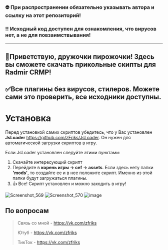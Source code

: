### ⛔️ При распространении обязательно указывать автора и ссылку на этот репозиторий! 
### ‼️ Исходный код доступен для ознакомления, что вирусов нет, а не для повзаимствывания!
___

## 👋Приветствую, дружочки пирожочки! Здесь вы сможете скачать прикольные скипты для Radmir CRMP!  
## ✅Все плагины без вирусов, стилеров. Можете сами это проверить, все исходники доступны.

# Установка
Перед установкой самих скриптов убедитесь, что у Вас установлен __JsLoader__ https://github.com/zFriks/JsLoader. Он нужен для автоматической загрузки скриптов в игру.

Если JsLoader установлен следуйте этими пунктами:
1) Скачайте интересующий скрипт
2) Перейдите в __корень игры -> cef -> assets__. Если здесь нету папки __'mods'__, то создайте ее и в нее положите скрипт. Именно из этой папки будут загружаться плагины.
3) 👍 Все! Скрипт установлен и можно заходить в игру!

![Screenshot_569](https://user-images.githubusercontent.com/68365842/145969755-f6b3466c-c663-41ef-9e7d-e70033d38a1a.png)
![Screenshot_570](https://user-images.githubusercontent.com/68365842/145969744-bd3b34a1-6b2a-44c4-bd08-0d48c17bb3ab.png)
![image](https://user-images.githubusercontent.com/68365842/146031242-c8c64339-f417-4326-92c9-76963eae88af.png)

## По вопросам

>Связь со мной - https://vk.com/zfriks
>
>Ютуб - https://vk.com/zfriks
>
>ТикТок - https://vk.com/zfriks
